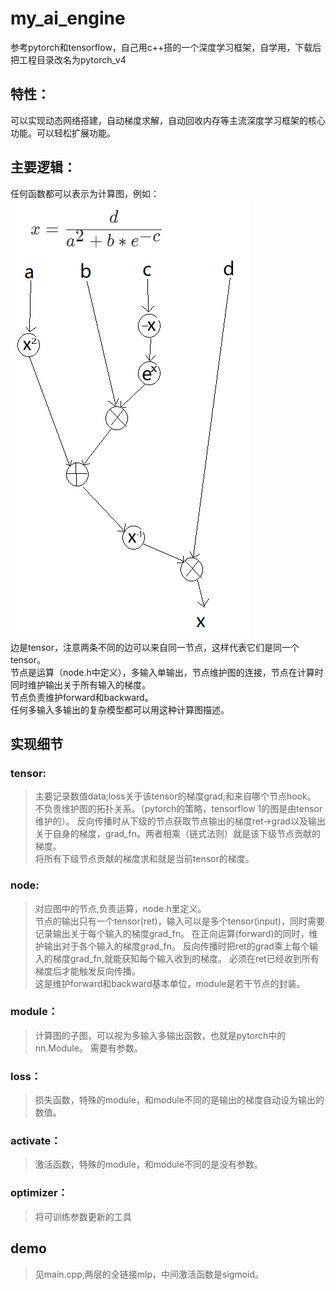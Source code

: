 # my_ai_engine
参考pytorch和tensorflow，自己用c++搭的一个深度学习框架，自学用，下载后把工程目录改名为pytorch_v4  
## 特性：  
可以实现动态网络搭建，自动梯度求解，自动回收内存等主流深度学习框架的核心功能。可以轻松扩展功能。
## 主要逻辑：  
任何函数都可以表示为计算图，例如：  
![image](https://github.com/jklp2/my_ai_engine/blob/main/1.png)  
边是tensor，注意两条不同的边可以来自同一节点，这样代表它们是同一个tensor。  
节点是运算（node.h中定义），多输入单输出，节点维护图的连接，节点在计算时同时维护输出关于所有输入的梯度。  
节点负责维护forward和backward。  
任何多输入多输出的复杂模型都可以用这种计算图描述。  
## 实现细节
### tensor:  
>主要记录数值data;loss关于该tensor的梯度grad;和来自哪个节点hook。  
>不负责维护图的拓扑关系。（pytorch的策略，tensorflow 1的图是由tensor维护的）。 
>反向传播时从下级的节点获取节点输出的梯度ret->grad以及输出关于自身的梯度，grad_fn。两者相乘（链式法则）就是该下级节点贡献的梯度。  
>将所有下级节点贡献的梯度求和就是当前tensor的梯度。  

### node:   
>对应图中的节点,负责运算，node.h里定义。  
>节点的输出只有一个tensor(ret)，输入可以是多个tensor(input)，同时需要记录输出关于每个输入的梯度grad_fn。
>在正向运算(forward)的同时，维护输出对于各个输入的梯度grad_fn。
>反向传播时把ret的grad乘上每个输入的梯度grad_fn,就能获知每个输入收到的梯度。
>必须在ret已经收到所有梯度后才能触发反向传播。  
>这是维护forward和backward基本单位，module是若干节点的封装。  
>
### module：
>计算图的子图，可以视为多输入多输出函数，也就是pytorch中的nn.Module。
>需要有参数。

### loss：
>损失函数，特殊的module，和module不同的是输出的梯度自动设为输出的数值。 

### activate：
>激活函数，特殊的module，和module不同的是没有参数。
 
### optimizer：
>将可训练参数更新的工具

## demo
>见main.cpp,两层的全链接mlp，中间激活函数是sigmoid。

